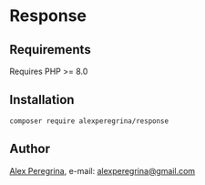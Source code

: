 # Response

## Requirements
Requires PHP >= 8.0

## Installation
```
composer require alexperegrina/response
```

## Author

[Alex Peregrina](https://github.com/alexperegrina/), e-mail: [alexperegrina@gmail.com](mailto:alexperegrina@gmail.com)